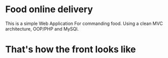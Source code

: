 # Food online delivery
This is a simple Web Application For commanding food. Using a clean MVC architecture, OOP/PHP and MySQl.

# That's how the front looks like
